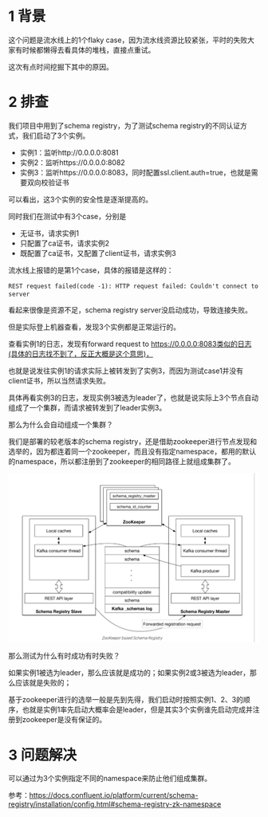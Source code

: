 # 1 背景

这个问题是流水线上的1个flaky case，因为流水线资源比较紧张，平时的失败大家有时候都懒得去看具体的堆栈，直接点重试。

这次有点时间挖掘下其中的原因。

# 2 排查

我们项目中用到了schema registry，为了测试schema registry的不同认证方式，我们启动了3个实例。

- 实例1：监听http://0.0.0.0:8081
- 实例2：监听https://0.0.0.0:8082
- 实例3：监听https://0.0.0.0:8083，同时配置ssl.client.auth=true，也就是需要双向校验证书

可以看出，这3个实例的安全性是逐渐提高的。

同时我们在测试中有3个case，分别是

- 无证书，请求实例1
- 只配置了ca证书，请求实例2
- 既配置了ca证书，又配置了client证书，请求实例3

流水线上报错的是第1个case，具体的报错是这样的：

```
REST request failed(code -1): HTTP request failed: Couldn't connect to server
```

看起来很像是资源不足，schema registry server没启动成功，导致连接失败。

但是实际登上机器查看，发现3个实例都是正常运行的。

查看实例1的日志，发现有forward request to https://0.0.0.0:8083类似的日志(具体的日志找不到了，反正大概是这个意思)，

也就是说发往实例1的请求实际上被转发到了实例3，而因为测试case1并没有client证书，所以当然请求失败。

具体再看实例3的日志，发现实例3被选为leader了，也就是说实际上3个节点自动组成了一个集群，而请求被转发到了leader实例3。

那么为什么会自动组成一个集群？

我们是部署的较老版本的schema registry，还是借助zookeeper进行节点发现和选举的，因为都连着同一个zookeeper，而且没有指定namespace，都用的默认的namespace，所以都注册到了zookeeper的相同路径上就组成集群了。

![image-20241001165510074](images/image-20241001165510074.png)

那么测试为什么有时成功有时失败？

如果实例1被选为leader，那么应该就是成功的；如果实例2或3被选为leader，那么应该就是失败的；

基于zookeeper进行的选举一般是先到先得，我们启动时按照实例1、2、3的顺序，也就是实例1率先启动大概率会是leader，但是其实3个实例谁先启动完成并注册到zookeeper是没有保证的。

# 3 问题解决

可以通过为3个实例指定不同的namespace来防止他们组成集群。

参考：https://docs.confluent.io/platform/current/schema-registry/installation/config.html#schema-registry-zk-namespace
